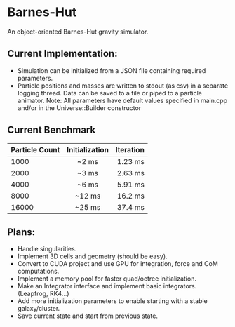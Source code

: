 # Barnes-Hut

An object-oriented Barnes-Hut gravity simulator.

## Current Implementation:
- Simulation can be initialized from a JSON file containing required parameters.
- Particle positions and masses are written to stdout (as csv) in a separate logging thread. Data can be saved to a file or piped to a particle animator.
Note: All parameters have default values specified in main.cpp and/or in the Universe::Builder constructor

## Current Benchmark
|Particle Count|Initialization|Iteration|
| :------------- | :----------: | -----------: |
|  1000 | ~2 ms   |    1.23 ms |
|2000|~3 ms|2.63 ms|
|4000|~6 ms|5.91 ms|
|8000|~12 ms|16.2 ms|
|16000|~25 ms|37.4 ms|




## Plans:
- Handle singularities.
- Implement 3D cells and geometry (should be easy).
- Convert to CUDA project and use GPU for integration, force and CoM computations.
- Implement a memory pool for faster quad/octree initialization.
- Make an Integrator interface and implement basic integrators. (Leapfrog, RK4...)
- Add more initialization parameters to enable starting with a stable galaxy/cluster.
- Save current state and start from previous state.

